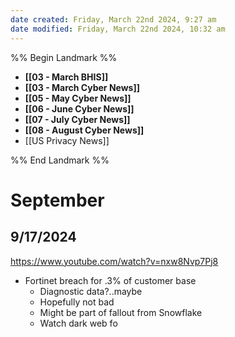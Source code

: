```yaml
---
date created: Friday, March 22nd 2024, 9:27 am
date modified: Friday, March 22nd 2024, 10:32 am
---
```


%% Begin Landmark %%
- **[[03 - March BHIS]]**
- **[[03 - March Cyber News]]**
- **[[05 - May Cyber News]]**
- **[[06 - June Cyber News]]**
- **[[07 - July Cyber News]]**
- **[[08 - August Cyber News]]**
- [[US Privacy News]]

%% End Landmark %%

# September

## 9/17/2024

https://www.youtube.com/watch?v=nxw8Nvp7Pj8

- Fortinet breach for .3% of customer base
    - Diagnostic data?..maybe
    - Hopefully not bad
    - Might be part of fallout from Snowflake
    - Watch dark web fo